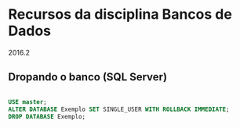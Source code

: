 # Recursos da disciplina Bancos de Dados

2016.2

## Dropando o banco (SQL Server)

```sql

USE master;
ALTER DATABASE Exemplo SET SINGLE_USER WITH ROLLBACK IMMEDIATE;
DROP DATABASE Exemplo;

```
